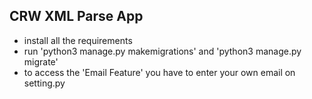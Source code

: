 ## CRW XML Parse App

- install all the requirements  
- run 'python3 manage.py makemigrations' and 'python3 manage.py migrate'  
- to access the 'Email Feature' you have to enter your own email on setting.py
